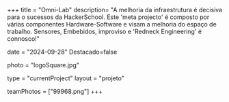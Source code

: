+++
title = "Omni-Lab"
description= "A melhoria da infraestrutura é decisiva para o sucessos da HackerSchool. Este 'meta projecto' é composto por várias componentes Hardware-Software e visam a melhoria do espaço de trabalho. Sensores, Embebidos, improviso e 'Redneck Engineering' é connosco!" 

date = "2024-09-28" 
Destacado=false 

photo = "logoSquare.jpg" 

type = "currentProject" 
layout = "projeto" 

teamPhotos = ["99968.png"] 
+++